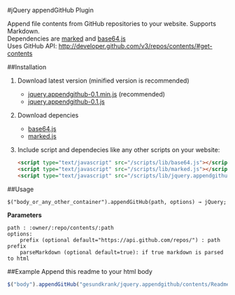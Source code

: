 #jQuery appendGitHub Plugin

Append file contents from GitHub repositories to your website. Supports Markdown.  
Dependencies are [marked](https://github.com/chjj/marked) and [base64.js](https://github.com/dankogai/js-base64)  
Uses GitHub API: http://developer.github.com/v3/repos/contents/#get-contents

##Installation
1. Download latest version (minified version is recommended)
	- [jquery.appendgithub-0.1.min.js](https://s3-eu-west-1.amazonaws.com/jquery.appendgithub/jquery.appendgithub-0.1.min.js) (recommended)
	- [jquery.appendgithub-0.1.js](https://s3-eu-west-1.amazonaws.com/jquery.appendgithub/jquery.appendgithub-0.1.js)
2. Download depencies
	- [base64.js](https://raw.github.com/gesundkrank/jquery.appendgithub/master/lib/base64.js)
	- [marked.js](https://raw.github.com/gesundkrank/jquery.appendgithub/master/lib/marked.js)
3. Include script and dependecies like any other scripts on your website:

	```html
	<script type="text/javascript" src="/scripts/lib/base64.js"></script>
	<script type="text/javascript" src="/scripts/lib/marked.js"></script>
	<script type="text/javascript" src="/scripts/lib/jquery.appendgithub-0.1.min.js"></script>
	```

##Usage
```
$("body_or_any_other_container").appendGitHub(path, options) → jQuery;
```
**Parameters**
```
path : :owner/:repo/contents/:path
options:
	prefix (optional default="https://api.github.com/repos/") : path prefix 
	parseMarkdown (optional default=true): if true markdown is parsed to html 
```

##Example
Append this readme to your html body
```javascript
$("body").appendGitHub("gesundkrank/jquery.appendgithub/contents/Readme.md");
```

